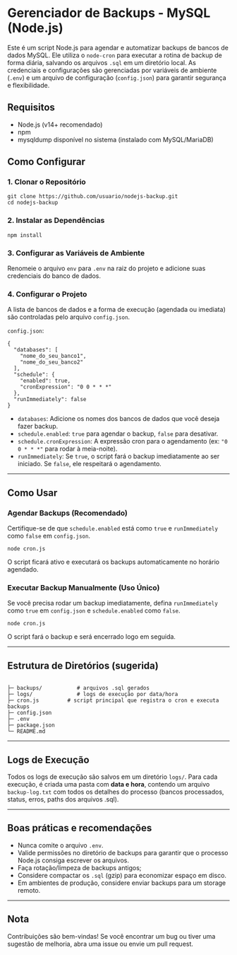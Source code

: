 # Gerenciador de Backups - MySQL (Node.js)

Este é um script Node.js para agendar e automatizar backups de bancos de dados MySQL. Ele utiliza o `node-cron` para executar a rotina de backup de forma diária, salvando os arquivos `.sql` em um diretório local. As credenciais e configurações são gerenciadas por variáveis de ambiente (`.env`) e um arquivo de configuração (`config.json`) para garantir segurança e flexibilidade.

## Requisitos

* Node.js (v14+ recomendado)
* npm
* mysqldump disponível no sistema (instalado com MySQL/MariaDB)

## Como Configurar

### 1. Clonar o Repositório

<pre class="overflow-visible!" data-start="778" data-end="869"><div class="contain-inline-size rounded-2xl relative bg-token-sidebar-surface-primary"><div class="sticky top-9"><div class="absolute end-0 bottom-0 flex h-9 items-center pe-2"><div class="bg-token-bg-elevated-secondary text-token-text-secondary flex items-center gap-4 rounded-sm px-2 font-sans text-xs"></div></div></div><div class="overflow-y-auto p-4" dir="ltr"><code class="whitespace-pre! language-bash"><span><span>git </span><span>clone</span><span> https://github.com/usuario/nodejs-backup.git
</span><span>cd</span><span> nodejs-backup
</span></span></code></div></div></pre>

### 2. Instalar as Dependências

<pre class="overflow-visible!" data-start="904" data-end="927"><div class="contain-inline-size rounded-2xl relative bg-token-sidebar-surface-primary"><div class="sticky top-9"><div class="absolute end-0 bottom-0 flex h-9 items-center pe-2"><div class="bg-token-bg-elevated-secondary text-token-text-secondary flex items-center gap-4 rounded-sm px-2 font-sans text-xs"></div></div></div><div class="overflow-y-auto p-4" dir="ltr"><code class="whitespace-pre! language-bash"><span><span>npm install
</span></span></code></div></div></pre>

### 3. Configurar as Variáveis de Ambiente

Renomeie o arquivo  `env` para `.env` na raiz do projeto e adicione suas credenciais do banco de dados.

### 4. Configurar o Projeto

A lista de bancos de dados e a forma de execução (agendada ou imediata) são controladas pelo arquivo `config.json`.

`config.json`:

<pre class="overflow-visible!" data-start="1444" data-end="1634"><div class="contain-inline-size rounded-2xl relative bg-token-sidebar-surface-primary"><div class="sticky top-9"><div class="absolute end-0 bottom-0 flex h-9 items-center pe-2"><div class="bg-token-bg-elevated-secondary text-token-text-secondary flex items-center gap-4 rounded-sm px-2 font-sans text-xs"></div></div></div><div class="overflow-y-auto p-4" dir="ltr"><code class="whitespace-pre! language-json"><span><span>{</span><span>
  </span><span>"databases"</span><span>:</span><span> </span><span>[</span><span>
    </span><span>"nome_do_seu_banco1"</span><span>,</span><span>
    </span><span>"nome_do_seu_banco2"</span><span>
  </span><span>]</span><span>,</span><span>
  </span><span>"schedule"</span><span>:</span><span> </span><span>{</span><span>
    </span><span>"enabled"</span><span>:</span><span> </span><span>true</span><span></span><span>,</span><span>
    </span><span>"cronExpression"</span><span>:</span><span> </span><span>"0 0 * * *"</span><span>
  </span><span>}</span><span>,</span><span>
  </span><span>"runImmediately"</span><span>:</span><span> </span><span>false</span><span>
</span><span>}</span><span>
</span></span></code></div></div></pre>

* `databases`: Adicione os nomes dos bancos de dados que você deseja fazer backup.
* `schedule.enabled`: `true` para agendar o backup, `false` para desativar.
* `schedule.cronExpression`: A expressão cron para o agendamento (ex: `"0 0 * * *"` para rodar à meia-noite).
* `runImmediately`: Se `true`, o script fará o backup imediatamente ao ser iniciado. Se `false`, ele respeitará o agendamento.

---

## Como Usar

### Agendar Backups (Recomendado)

Certifique-se de que `schedule.enabled` está como `true` e `runImmediately` como `false` em `config.json`.

<pre class="overflow-visible!" data-start="2232" data-end="2256"><div class="contain-inline-size rounded-2xl relative bg-token-sidebar-surface-primary"><div class="sticky top-9"><div class="absolute end-0 bottom-0 flex h-9 items-center pe-2"><div class="bg-token-bg-elevated-secondary text-token-text-secondary flex items-center gap-4 rounded-sm px-2 font-sans text-xs"></div></div></div><div class="overflow-y-auto p-4" dir="ltr"><code class="whitespace-pre! language-bash"><span><span>node cron.js
</span></span></code></div></div></pre>

O script ficará ativo e executará os backups automaticamente no horário agendado.

### Executar Backup Manualmente (Uso Único)

Se você precisa rodar um backup imediatamente, defina `runImmediately` como `true` em `config.json` e `schedule.enabled` como `false`.

<pre class="overflow-visible!" data-start="2522" data-end="2546"><div class="contain-inline-size rounded-2xl relative bg-token-sidebar-surface-primary"><div class="sticky top-9"><div class="absolute end-0 bottom-0 flex h-9 items-center pe-2"><div class="bg-token-bg-elevated-secondary text-token-text-secondary flex items-center gap-4 rounded-sm px-2 font-sans text-xs"></div></div></div><div class="overflow-y-auto p-4" dir="ltr"><code class="whitespace-pre! language-bash"><span><span>node cron.js
</span></span></code></div></div></pre>

O script fará o backup e será encerrado logo em seguida.

---

## Estrutura de Diretórios (sugerida)

<pre class="overflow-visible!" data-start="2653" data-end="2979"><div class="contain-inline-size rounded-2xl relative bg-token-sidebar-surface-primary"><div class="sticky top-9"><div class="absolute end-0 bottom-0 flex h-9 items-center pe-2"><div class="bg-token-bg-elevated-secondary text-token-text-secondary flex items-center gap-4 rounded-sm px-2 font-sans text-xs"></div></div></div><div class="overflow-y-auto p-4" dir="ltr"><code class="whitespace-pre!"><span><span>
├─ backups/           # arquivos .sql gerados
├─ logs/              # logs de execução por </span><span>data</span><span>/hora
├─ cron.js         # script principal que registra o cron e executa backups
├─ config.json
├─ .env
├─ </span><span>package</span><span>.json
└─ README.md
</span></span></code></div></div></pre>

---

## Logs de Execução

Todos os logs de execução são salvos em um diretório `logs/`. Para cada execução, é criada uma pasta com **data e hora**, contendo um arquivo `backup-log.txt` com todos os detalhes do processo (bancos processados, status, erros, paths dos arquivos .sql).

---

## Boas práticas e recomendações

* Nunca comite o arquivo `.env`.
* Valide permissões no diretório de backups para garantir que o processo Node.js consiga escrever os arquivos.
* Faça rotação/limpeza de backups antigos;
* Considere compactar os `.sql` (gzip) para economizar espaço em disco.
* Em ambientes de produção, considere enviar backups para um storage remoto.

---

## Nota

Contribuições são bem-vindas!
Se você encontrar um bug ou tiver uma sugestão de melhoria, abra uma issue ou envie um pull request.
